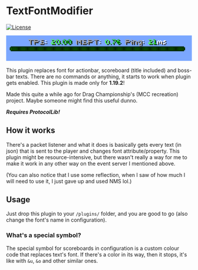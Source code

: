 # TextFontModifier

[![License](https://img.shields.io/badge/license-MIT-blue.svg)](/LICENSE)

![boss-bar example image](assets/bossbar.png)

This plugin replaces font for actionbar, scoreboard (title included) and boss-bar texts. There are no commands or anything, it starts to work when plugin gets enabled. This plugin is made only for **1.19.2**!

Made this quite a while ago for Drag Championship's (MCC recreation) project. Maybe someone might find this useful dunno.

***Requires ProtocolLib!***

## How it works

There's a packet listener and what it does is basically gets every text (in json) that is sent to the player and changes font attribute/property. This plugin might be resource-intensive, but there wasn't really a way for me to make it work in any other way on the event server I mentioned above.

(You can also notice that I use some reflection, when I saw of how much I will need to use it, I just gave up and used NMS lol.)

## Usage
Just drop this plugin to your `/plugins/` folder, and you are good to go (also change the font's name in configuration).

### What's a special symbol?
The special symbol for scoreboards in configuration is a custom colour code that replaces text's font. If there's a color in its way, then it stops, it's like with `&u`, `&o` and other similar ones.
